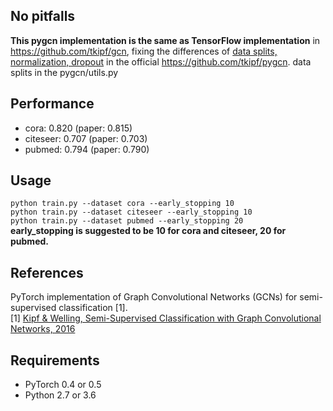 ## No pitfalls
**This pygcn implementation is the same as TensorFlow implementation** in https://github.com/tkipf/gcn, fixing the differences of [data splits, normalization, dropout](https://github.com/tkipf/pygcn/issues/20) in the official https://github.com/tkipf/pygcn. data splits in the pygcn/utils.py

##  Performance
- cora: 0.820 (paper: 0.815)
- citeseer: 0.707 (paper: 0.703)
- pubmed: 0.794 (paper: 0.790)

## Usage

```python train.py --dataset cora --early_stopping 10```  
```python train.py --dataset citeseer --early_stopping 10```  
```python train.py --dataset pubmed --early_stopping 20```  
**early_stopping is suggested to be 10 for cora and citeseer, 20 for pubmed.**

## References
PyTorch implementation of Graph Convolutional Networks (GCNs) for semi-supervised classification [1].  
[1] [Kipf & Welling, Semi-Supervised Classification with Graph Convolutional Networks, 2016](https://arxiv.org/abs/1609.02907)

## Requirements

  * PyTorch 0.4 or 0.5
  * Python 2.7 or 3.6
